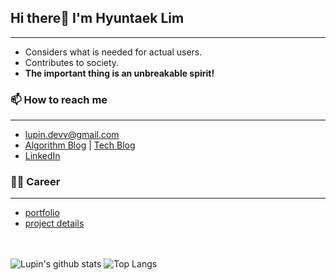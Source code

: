 <!--
[![Hits](https://hits.seeyoufarm.com/api/count/incr/badge.svg?url=https%3A%2F%2Fgithub.com%2FdevLupin&count_bg=%2379C83D&title_bg=%23555555&icon=&icon_color=%233FCFD3&title=hits&edge_flat=false)](https://hits.seeyoufarm.com)
-->

## Hi there👋  I'm Hyuntaek Lim
<hr>

- Considers what is needed for actual users.
- Contributes to society.
- **The important thing is an unbreakable spirit!**

### 📫 How to reach me
<hr>

- lupin.devv@gmail.com
- [Algorithm Blog](https://devlupin.github.io/) | [Tech Blog](https://velog.io/@lupin)
- [LinkedIn](https://www.linkedin.com/in/hyuntaek-lim-0a460b20b/)

### 👩‍💻 Career
<hr>

- [portfolio](https://drive.google.com/file/d/1kfHz-aOdQCkLkZYw00sTbHGwnPOXiqf1/view?usp=sharing)
- [project details](https://drive.google.com/file/d/1ABqLm_M3CgJQQx4MoPQH1zqlkfLRwj9y/view?usp=sharing)

<br/><br/>
![Lupin's github stats](https://github-readme-stats.vercel.app/api?username=devLupin&show_icons=true&theme=tokyonight)
![Top Langs](https://github-readme-stats.vercel.app/api/top-langs/?username=devLupin&layout=compact&theme=tokyonight)
